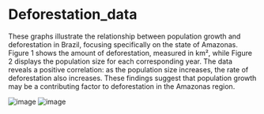 # Deforestation_data
These graphs illustrate the relationship between population growth and deforestation in Brazil, focusing specifically on the state of Amazonas. Figure 1 shows the amount of deforestation, measured in km², while Figure 2 displays the population size for each corresponding year. The data reveals a positive correlation: as the population size increases, the rate of deforestation also increases. These findings suggest that population growth may be a contributing factor to deforestation in the Amazonas region.

![image](https://github.com/user-attachments/assets/be02a1f9-d30b-4c3d-8ad0-c9ea40d1431b)
![image](https://github.com/user-attachments/assets/49051f4d-1d3a-4416-a0ff-fdf9fb1fd323)
